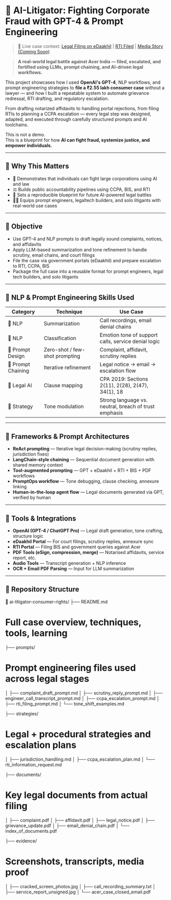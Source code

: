 # 🧠 AI-Litigator: Fighting Corporate Fraud with GPT-4 & Prompt Engineering


> 🔗 Live case context: [Legal Filing on eDaakhil](#) | [RTI Filed](#) | [Media Story (Coming Soon)](#)
 

> **A real-world legal battle against Acer India — filed, escalated, and fortified using LLMs, prompt chaining, and AI-driven legal workflows.**

This project showcases how I used **OpenAI's GPT-4**, NLP workflows, and prompt engineering strategies to **file a ₹2.55 lakh consumer case** without a lawyer — and how I built a repeatable system to automate grievance redressal, RTI drafting, and regulatory escalation.

From drafting notarized affidavits to handling portal rejections, from filing RTIs to planning a CCPA escalation — every legal step was designed, adapted, and executed through carefully structured prompts and AI toolchains.

This is not a demo.  
This is a blueprint for how **AI can fight fraud, systemize justice, and empower individuals.**

---

## 🙌 Why This Matters

- 💼 Demonstrates that individuals can fight large corporations using AI and law
- ⚖️ Builds public accountability pipelines using CCPA, BIS, and RTI
- 🧠 Sets a reproducible blueprint for future AI-powered legal battles
- 👨‍💻 Equips prompt engineers, legaltech builders, and solo litigants with real-world use cases

---

## 🎯 Objective

- Use GPT-4 and NLP prompts to draft legally sound complaints, notices, and affidavits
- Apply LLM-based summarization and tone refinement to handle scrutiny, email chains, and court filings
- File the case via government portals (eDaakhil) and prepare escalation to RTI, CCPA, BIS
- Package the full case into a reusable format for prompt engineers, legal tech builders, and solo litigants

---

## 🧠 NLP & Prompt Engineering Skills Used

| Category | Technique | Use Case |
|----------|-----------|----------|
| 🧠 NLP | Summarization | Call recordings, email denial chains |
| 🧠 NLP | Classification | Emotion tone of support calls, service denial logic |
| 📘 Prompt Design | Zero-shot / few-shot prompting | Complaint, affidavit, scrutiny replies |
| 🔁 Prompt Chaining | Iterative refinement | Legal notice → email → escalation flow |
| 📘 Legal AI | Clause mapping | CPA 2019: Sections 2(11), 2(28), 2(47), 34(1), 18 |
| 🎯 Strategy | Tone modulation | Strong language vs. neutral, breach of trust emphasis |

---

## 🧠 Frameworks & Prompt Architectures

- **ReAct prompting** — Iterative legal decision-making (scrutiny replies, jurisdiction fixes)
- **LangChain-style chaining** — Sequential document generation with shared memory context
- **Tool-augmented prompting** — GPT + eDaakhil + RTI + BIS + PDF workflows
- **PromptOps workflow** — Tone debugging, clause checking, annexure linking
- **Human-in-the-loop agent flow** — Legal documents generated via GPT, verified by human

---

## 🔧 Tools & Integrations

- **OpenAI (GPT-4 / ChatGPT Pro)** — Legal draft generation, tone crafting, structure logic
- **eDaakhil Portal** — For court filings, scrutiny replies, annexure sync
- **RTI Portal** — Filing BIS and government queries against Acer
- **PDF Tools (eSign, compression, merge)** — Notarised affidavits, service report, etc.
- **Audio Tools** — Transcript generation + NLP inference
- **OCR + Email PDF Parsing** — Input for LLM summarization

---

## 📁 Repository Structure

📂 ai-litigator-consumer-rights/
├── README.md                      
# Full case overview, techniques, tools, learning

├── prompts/                      
# Prompt engineering files used across legal stages
│   ├── complaint_draft_prompt.md
│   ├── scrutiny_reply_prompt.md
│   ├── engineer_call_transcript_prompt.md
│   ├── ccpa_escalation_prompt.md
│   ├── rti_filing_prompt.md
│   └── tone_shift_examples.md

├── strategies/                    
# Legal + procedural strategies and escalation plans
│   ├── jurisdiction_handling.md
│   ├── ccpa_escalation_plan.md
│   └── rti_information_request.md

├── documents/                    
# Key legal documents from actual filing
│   ├── complaint.pdf
│   ├── affidavit.pdf
│   ├── legal_notice.pdf
│   ├── grievance_update.pdf
│   ├── email_denial_chain.pdf
│   └── index_of_documents.pdf

├── evidence/                       
# Screenshots, transcripts, media proof
│   ├── cracked_screen_photos.jpg
│   ├── call_recording_summary.txt
│   ├── service_report_unsigned.jpg
│   └── acer_case_closed_email.pdf
